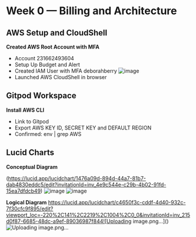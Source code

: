 # Week 0 — Billing and Architecture
## AWS Setup and CloudShell
**Created AWS Root Account with MFA**
+ Account 231662493604
+ Setup Up Budget and Alert
+ Created IAM User with MFA deborahberry
![image](https://github.com/JoyB21/aws-bootcamp-cruddur-2023/assets/66560630/58fa9d89-430c-40d6-a96c-eb5990c83c1b)
+ Launched AWS CloudShell in browser
## Gitpod Workspace
  **Install AWS CLI**
  + Link to Gitpod
  + Export AWS KEY ID, SECRET KEY and DEFAULT REGION
  + Confirmed:  env | grep AWS
## Lucid Charts
**Conceptual Diagram**


(https://lucid.app/lucidchart/1476a09d-894d-44a7-81b7-dab4830eddc5/edit?invitationId=inv_4e9c544e-c29b-4b02-91fd-15ea7dfdcb49) ![image](https://github.com/JoyB21/aws-bootcamp-cruddur-2023/assets/66560630/5e46130c-9032-4de7-9d7b-09a41c94f301)
![image](https://github.com/JoyB21/aws-bootcamp-cruddur-2023/assets/66560630/9dabb6a5-db74-4bc2-977e-1ff2a7c8a3f9)

**Logical Diagram**
https://lucid.app/lucidchart/c4650f3c-cddf-4d40-932c-7f30cfc9f895/edit?viewport_loc=-220%2C141%2C2219%2C1004%2C0_0&invitationId=inv_215d0f87-6685-48dc-a9ef-89036987f844![Uploading image.png…]()
![Uploading image.png…]()


